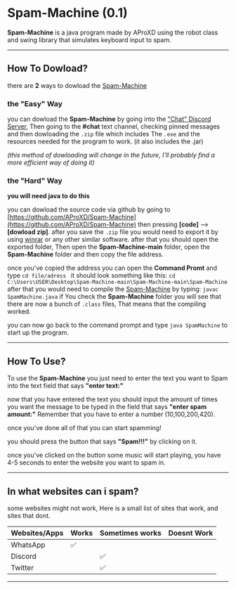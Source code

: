 # Spam-Machine (0.1)

**Spam-Machine** is a java program made by AProXD using the robot class and swing library that simulates keyboard input to spam.
*** 
## How To Dowload?
there are **2** ways to dowload the [Spam-Machine](https://github.com/AProXD/Spam-Machine "SPAM-MACHINE GITHUB PAGE")

### the "Easy" Way
  you can dowload the **Spam-Machine** by going into the ["Chat" Discord Server](https://discord.gg/YCN3qK78Rv "discord server"), Then going to the **#chat** text channel, checking pinned messages and then dowloading the `.zip` file which includes The `.exe` and the resources needed for the program to work. (it also includes the .jar)
  
  _(this method of dowloading will change in the future, I'll probably find a more efficient way of doing it)_        

### the "Hard" Way
  **you will need java to do this**
  
  you can dowload the source code via github by going to [https://github.com/AProXD/Spam-Machine](https://github.com/AProXD/Spam-Machine) then pressing **\[code]** --> **\[dowload zip]**. after you save the `.zip` file you would need to export it by using [winrar](https://www.winrar.es/descargas) or any other similar software.
after that you should open the exported folder, Then open the **Spam-Machine-main** folder, open the **Spam-Machine** folder and then copy the file address.

once you've copied the address you can open the **Command Promt** and type 
```cd file/adress ``` it should look something like this: 
```cd C:\Users\USER\Desktop\Spam-Machine-main\Spam-Machine-main\Spam-Machine``` 
after that you would need to compile the [Spam-Machine](https://github.com/AProXD/Spam-Machine "SPAM-MACHINE GITHUB PAGE") by typing:
```javac SpamMachine.java```
if You check the **Spam-Machine** folder you will see that there are now a bunch of `.class` files, That means that the compiling worked.

you can now go back to the command prompt and type ```java SpamMachine``` to start up the program.

---

## How To Use?

To use the **Spam-Machine** you just need to enter the text you want to Spam into the text field that says **"enter text:"**

now that you have entered the text you should input the amount of times you want the message to be typed in the field that says **"enter spam amount:"**
Remember that you have to enter a number (10,100,200,420).

once you've done all of that you can start spamming!

you should press the button that says **"Spam!!!"** by clicking on it.

once you've clicked on the button some music will start playing, you have 4-5 seconds to enter the website you want to spam in.

***

## In what websites can i spam?

some websites might not work, Here is a small list of  sites that work, and sites that dont.

| Websites/Apps | Works | Sometimes works | Doesnt Work |
|  ---          |    ---|              ---|          ---|
|   WhatsApp    |  ✅  |                 |             |     
| Discord       |       | ✅             |             |
| Twitter       |       | ✅             |             |
***
